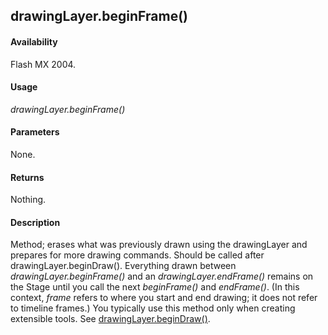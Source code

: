 ## drawingLayer.beginFrame()

#### Availability

Flash MX 2004.

#### Usage

*drawingLayer.beginFrame()*

#### Parameters

None.

#### Returns

Nothing.

#### Description

Method; erases what was previously drawn using the drawingLayer and prepares for more drawing commands. Should be called after drawingLayer.beginDraw(). Everything drawn between *drawingLayer.beginFrame()* and an *drawingLayer.endFrame()* remains on the Stage until you call the next *beginFrame()* and *endFrame()*. (In this context, *frame* refers to where you start and end drawing; it does not refer to timeline frames.) You typically use this method only when creating extensible tools. See [drawingLayer.beginDraw()](../drawingLayer_object/drawingLayer.md).

